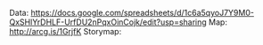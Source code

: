 Data: https://docs.google.com/spreadsheets/d/1c6a5qyoJ7Y9M0-QxSHlYrDHLF-UrfDU2nPqxOinCojk/edit?usp=sharing
Map: http://arcg.is/1GrjfK
Storymap: 
